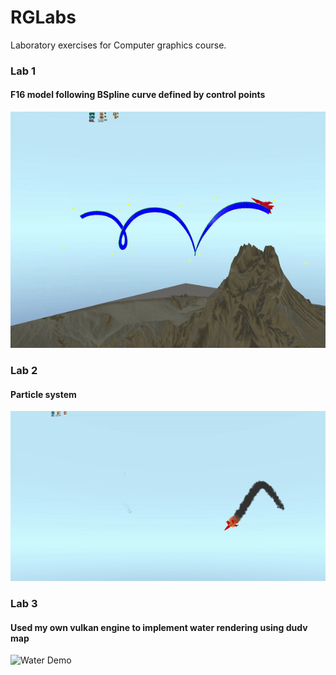 # RGLabs

Laboratory exercises for Computer graphics course.

### Lab 1<br/>
#### F16 model following BSpline curve defined by control points
![BSpline Demo](Resources/BSpline.gif)<br/>

### Lab 2<br/>
#### Particle system
![Particles Demo](Resources/particles.gif)<br/>

### Lab 3<br/>
#### Used my own vulkan engine to implement water rendering using dudv map
![Water Demo](Resources/water.gif)<br/>
